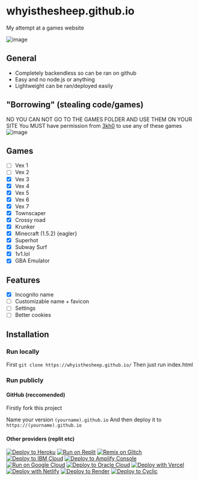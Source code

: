 # whyisthesheep.github.io

My attempt at a games website

![image](https://user-images.githubusercontent.com/77189741/202876947-a0332e4b-65ac-41ea-9834-8ad428584aac.png)
## General
- Completely backendless so can be ran on github
- Easy and no node.js or anything 
- Lightweight can be ran/deployed easily

## "Borrowing" (stealing code/games)
NO YOU CAN NOT GO TO THE GAMES FOLDER AND USE THEM ON YOUR SITE
You MUST have permission from [3kh0](https://github.com/3kh0/) to use any of these games 
![image](https://user-images.githubusercontent.com/77189741/202876866-ee3439d3-5c94-424e-82f2-237705eb37b1.png)

## Games
- [ ] Vex 1
- [ ] Vex 2
- [x] Vex 3
- [x] Vex 4
- [x] Vex 5
- [x] Vex 6
- [x] Vex 7
- [x] Townscaper
- [x] Crossy road
- [x] Krunker
- [x] Minecraft (1.5.2) {eagler}
- [x] Superhot
- [x] Subway Surf
- [x] 1v1.lol
- [x] GBA Emulator

## Features
- [x] Incognito name
- [ ] Customizable name + favicon
- [ ] Settings
- [ ] Better cookies

## Installation

### Run locally
First
`git clone https://whyisthesheep.github.io/`
Then just run index.html

### Run publicly

#### GitHub (reccomended)
Firstly fork this project

Name your version `(yourname).github.io`
And then deploy it to `https://(yourname).github.io`

#### Other providers (replit etc)
[![Deploy to Heroku](https://binbashbanana.github.io/deploy-buttons/buttons/remade/heroku.svg)](https://heroku.com/deploy/?template=https://github.com/whyisthesheep/whyisthesheep.github.io)
[![Run on Replit](https://binbashbanana.github.io/deploy-buttons/buttons/remade/replit.svg)](https://github.com/whyisthesheep/whyisthesheep.github.io)
[![Remix on Glitch](https://binbashbanana.github.io/deploy-buttons/buttons/remade/glitch.svg)](https://glitch.com/edit/#!/import/github/whyisthesheep/whyisthesheep.github.io)
[![Deploy to IBM Cloud](https://binbashbanana.github.io/deploy-buttons/buttons/remade/ibmcloud.svg)](https://cloud.ibm.com/devops/setup/deploy?repository=https://github.com/whyisthesheep/whyisthesheep.github.io)
[![Deploy to Amplify Console](https://binbashbanana.github.io/deploy-buttons/buttons/remade/amplifyconsole.svg)](https://console.aws.amazon.com/amplify/home#/deploy?repo=https://github.com/whyisthesheep/whyisthesheep.github.io)
[![Run on Google Cloud](https://binbashbanana.github.io/deploy-buttons/buttons/remade/googlecloud.svg)](https://deploy.cloud.run/?git_repo=https://github.com/BinBashBanana/whyisthesheep/whyisthesheep.github.io)
[![Deploy to Oracle Cloud](https://binbashbanana.github.io/deploy-buttons/buttons/remade/oraclecloud.svg)](https://cloud.oracle.com/resourcemanager/stacks/create?zipUrl=https://github.com/whyisthesheep/whyisthesheep.github.io/archive/refs/heads/main.zip)
[![Deploy with Vercel](https://binbashbanana.github.io/deploy-buttons/buttons/remade/vercel.svg)](https://vercel.com/new/clone?repository-url=https%3A%2F%2Fgithub.com%2F3kh0%2F3kh0.github.io) 
[![Deploy with Netlify](https://binbashbanana.github.io/deploy-buttons/buttons/remade/netlify.svg)](https://app.netlify.com/start/deploy?repository=https://github.com/whyisthesheep/whyisthesheep.github.io)
[![Deploy to Render](https://binbashbanana.github.io/deploy-buttons/buttons/remade/render.svg)](https://render.com/deploy?repo=https://github.com/whyisthesheep/whyisthesheep.github.io)
[![Deploy to Cyclic](https://binbashbanana.github.io/deploy-buttons/buttons/remade/cyclic.svg)](https://app.cyclic.sh/api/app/deploy/whyisthesheep/whyisthesheep.github.io)
